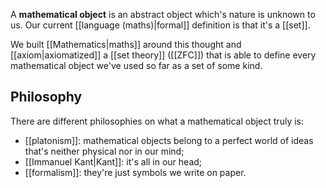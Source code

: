 A **mathematical object** is an abstract object which's nature is unknown to us.
Our current [[language (maths)|formal]] definition is that it's a [[set]].

We built [[Mathematics|maths]] around this thought and [[axiom|axiomatized]] a [[set theory]] ([[ZFC]]) that is able to define every mathematical object we've used so far as a set of some kind.

## Philosophy

There are different philosophies on what a mathematical object truly is:
- [[platonism]]: mathematical objects belong to a perfect world of ideas that's neither physical nor in our mind;
- [[Immanuel Kant|Kant]]: it's all in our head;
- [[formalism]]: they're just symbols we write on paper.